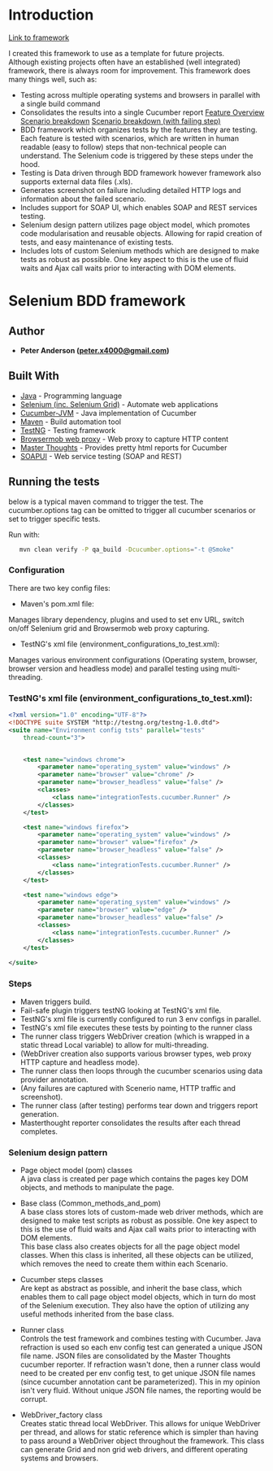 # Introduction

[Link to framework](https://github.com/workpeter/ARGOS)  

I created this framework to use as a template for future projects.  
Although existing projects often have an established (well integrated) framework, there is always room for improvement. This framework does many things well, such as: 
* Testing across multiple operating systems and browsers in parallel with a single build command
* Consolidates the results into a single Cucumber report 
[Feature Overview](https://ibb.co/d11ezo) 
[Scenario breakdown](https://ibb.co/jWXf5T) 
[Scenario breakdown (with failing step)](https://ibb.co/fHbq5T) 
* BDD framework which organizes tests by the features they are testing. Each feature is tested with scenarios, which are written in human readable (easy to follow) steps that non-technical people can understand. The Selenium code is triggered by these steps under the hood.
* Testing is Data driven through BDD framework however framework also supports external data files (.xls).
* Generates screenshot on failure including detailed HTTP logs and information about the failed scenario. 
* Includes support for SOAP UI, which enables SOAP and REST services testing.
* Selenium design pattern utilizes page object model, which promotes code modularisation and reusable objects. Allowing for rapid creation of tests, and easy maintenance of existing tests.
* Includes lots of custom Selenium methods which are designed to make tests as robust as possible. One key aspect to this is the use of fluid waits and Ajax call waits prior to interacting with DOM elements. 

# Selenium BDD framework 

## Author

* **Peter Anderson (peter.x4000@gmail.com)** 

## Built With

* [Java](https://en.wikipedia.org/wiki/Java_(programming_language)) - Programming language
* [Selenium (inc. Selenium Grid)](https://en.wikipedia.org/wiki/Selenium_(software)) - Automate web applications
* [Cucumber-JVM](https://github.com/cucumber/cucumber-jvm) - Java implementation of Cucumber
* [Maven](https://en.wikipedia.org/wiki/Apache_Maven) - Build automation tool
* [TestNG](https://en.wikipedia.org/wiki/TestNG) - Testing framework
* [Browsermob web proxy](https://github.com/lightbody/browsermob-proxy) - Web proxy to capture HTTP content
* [Master Thoughts](https://mvnrepository.com/artifact/net.masterthought/cucumber-reporting) - Provides pretty html reports for Cucumber
* [SOAPUI](https://en.wikipedia.org/wiki/SoapUI) - Web service testing (SOAP and REST)


## Running the tests

below is a typical maven command to trigger the test. The cucumber.options tag can be omitted to trigger all cucumber scenarios or set to trigger specific tests.   

Run with:
```bash
   mvn clean verify -P qa_build -Dcucumber.options="-t @Smoke"
```

### Configuration

There are two key config files:
* Maven's pom.xml file:  
  
Manages library dependency, plugins and used to set env URL, switch on/off Selenium grid and Browsermob web proxy capturing.

* TestNG's xml file (environment_configurations_to_test.xml):  
  
Manages various environment configurations (Operating system, browser,  browser version and headless mode) and parallel testing using multi-threading. 

### TestNG's xml file (environment_configurations_to_test.xml): 

```xml
<?xml version="1.0" encoding="UTF-8"?>
<!DOCTYPE suite SYSTEM "http://testng.org/testng-1.0.dtd">
<suite name="Environment config tsts" parallel="tests"
	thread-count="3">


	<test name="windows chrome">
		<parameter name="operating_system" value="windows" />
		<parameter name="browser" value="chrome" />
		<parameter name="browser_headless" value="false" />
		<classes>
			<class name="integrationTests.cucumber.Runner" />
		</classes>
	</test>

	<test name="windows firefox">
		<parameter name="operating_system" value="windows" />
		<parameter name="browser" value="firefox" />
		<parameter name="browser_headless" value="false" />
		<classes>
			<class name="integrationTests.cucumber.Runner" />
		</classes>
	</test>

	<test name="windows edge">
		<parameter name="operating_system" value="windows" />
		<parameter name="browser" value="edge" />
		<parameter name="browser_headless" value="false" />
		<classes>
			<class name="integrationTests.cucumber.Runner" />
		</classes>
	</test>
	
</suite>
```

### Steps

* Maven triggers build. 
* Fail-safe plugin triggers testNG looking at TestNG's xml file. 
* TestNG's xml file is currently configured to run 3 env configs in parallel. 
* TestNG's xml file executes these tests by pointing to the runner class 
* The runner class triggers WebDriver creation (which is wrapped in a static thread Local variable) to allow for multi-threading.
* (WebDriver creation also supports various browser types, web proxy HTTP capture and headless mode).
* The runner class then loops through the cucumber scenarios using data provider annotation. 
* (Any failures are captured with Scenerio name, HTTP traffic and screenshot).
* The runner class (after testing) performs tear down and triggers report generation. 
* Masterthought reporter consolidates the results after each thread completes. 


### Selenium design pattern 

* Page object model (pom) classes   
A java class is created per page which contains the pages key DOM objects, and methods to manipulate the page.  

* Base class (Common_methods_and_pom)  
A base class stores lots of custom-made web driver methods, which are designed to make test scripts as robust as possible. One key aspect to this is the use of fluid waits and Ajax call waits prior to interacting with DOM elements.  
This base class also creates objects for all the page object model classes. When this class is inherited, all these objects can be utilized, which removes the need to create them within each Scenario.  

* Cucumber steps classes   
Are kept as abstract as possible, and inherit the base class, which enables them to call page object model objects, which in turn do most of the Selenium execution. They also have the option of utilizing any useful methods inherited from the base class.  

* Runner class   
Controls the test framework and combines testing with Cucumber. Java refraction is used so each env config test can generated a unique JSON file name. JSON files are consolidated by the Master Thoughts cucumber reporter. If refraction wasn't done, then a runner class would need to be created per env config test, to get unique JSON file names (since cucumber annotation cant be parameterized). This in my opinion isn't very fluid. Without unique JSON file names, the reporting would be corrupt.  

* WebDriver_factory class   
Creates static thread local WebDriver. This allows for unique WebDriver per thread, and allows for static reference which is simpler than having to pass around a WebDriver object throughout the framework. This class can generate Grid and non grid web drivers, and different operating systems and browsers. 


 
